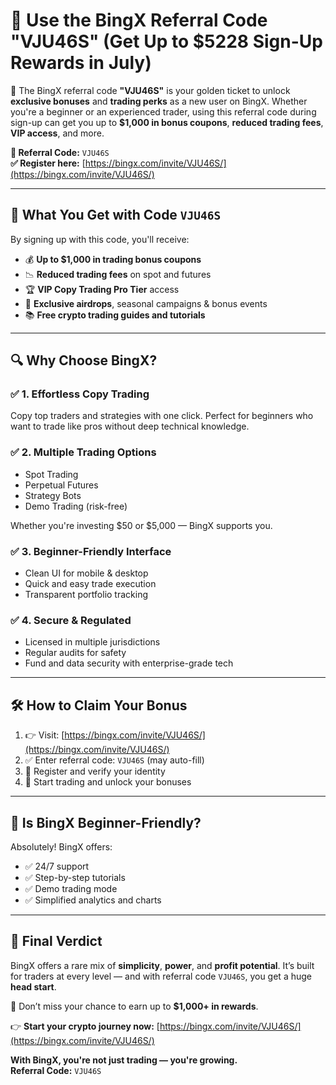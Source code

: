 
# 🚀 Use the BingX Referral Code "VJU46S" (Get Up to $5228 Sign-Up Rewards in July)

🎉 The BingX referral code **"VJU46S"** is your golden ticket to unlock **exclusive bonuses** and **trading perks** as a new user on BingX. Whether you're a beginner or an experienced trader, using this referral code during sign-up can get you up to **$1,000 in bonus coupons**, **reduced trading fees**, **VIP access**, and more.

**🎁 Referral Code:** `VJU46S`  
**✅ Register here:** [https://bingx.com/invite/VJU46S/](https://bingx.com/invite/VJU46S/)

---

## 💸 What You Get with Code `VJU46S`

By signing up with this code, you'll receive:

- 💰 **Up to $1,000 in trading bonus coupons**
- 📉 **Reduced trading fees** on spot and futures
- 🏆 **VIP Copy Trading Pro Tier** access
- 🎊 **Exclusive airdrops**, seasonal campaigns & bonus events
- 📚 **Free crypto trading guides and tutorials**

---

## 🔍 Why Choose BingX?

### ✅ 1. **Effortless Copy Trading**
Copy top traders and strategies with one click. Perfect for beginners who want to trade like pros without deep technical knowledge.

### ✅ 2. **Multiple Trading Options**
- Spot Trading  
- Perpetual Futures  
- Strategy Bots  
- Demo Trading (risk-free)

Whether you're investing $50 or $5,000 — BingX supports you.

### ✅ 3. **Beginner-Friendly Interface**
- Clean UI for mobile & desktop  
- Quick and easy trade execution  
- Transparent portfolio tracking  

### ✅ 4. **Secure & Regulated**
- Licensed in multiple jurisdictions  
- Regular audits for safety  
- Fund and data security with enterprise-grade tech

---

## 🛠️ How to Claim Your Bonus

1. 👉 Visit: [https://bingx.com/invite/VJU46S/](https://bingx.com/invite/VJU46S/)  
2. ✅ Enter referral code: `VJU46S` (may auto-fill)  
3. 📲 Register and verify your identity  
4. 💸 Start trading and unlock your bonuses  

---

## 💬 Is BingX Beginner-Friendly?

Absolutely! BingX offers:

- ✅ 24/7 support  
- ✅ Step-by-step tutorials  
- ✅ Demo trading mode  
- ✅ Simplified analytics and charts  

---

## 🧠 Final Verdict

BingX offers a rare mix of **simplicity**, **power**, and **profit potential**. It’s built for traders at every level — and with referral code `VJU46S`, you get a huge **head start**.

🎯 Don’t miss your chance to earn up to **$1,000+ in rewards**.

👉 **Start your crypto journey now:** [https://bingx.com/invite/VJU46S/](https://bingx.com/invite/VJU46S/)

**With BingX, you're not just trading — you're growing.**  
**Referral Code:** `VJU46S`
